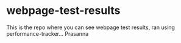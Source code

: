 # webpage-test-results


This is the repo where you can see webpage test results, ran using performance-tracker... Prasanna
